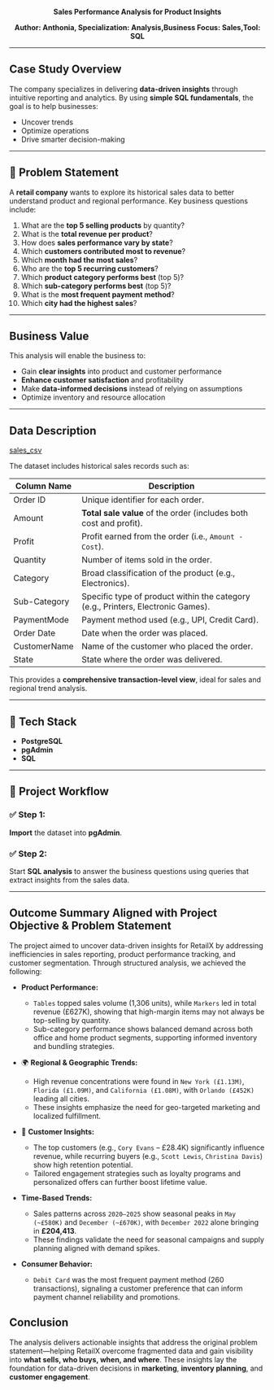 <p align="center"><strong>Sales Performance Analysis for Product Insights</strong></p>
<p align="center"><strong>Author: Anthonia, Specialization: Analysis,Business Focus: Sales,Tool: SQL</strong></p>

---

## Case Study Overview

The company specializes in delivering **data-driven insights** through intuitive reporting and analytics. By using **simple SQL fundamentals**, the goal is to help businesses:

- Uncover trends  
- Optimize operations  
- Drive smarter decision-making

---

## 🧠 Problem Statement

A **retail company** wants to explore its historical sales data to better understand product and regional performance. Key business questions include:

1. What are the **top 5 selling products** by quantity?  
2. What is the **total revenue per product**?  
3. How does **sales performance vary by state**?  
4. Which **customers contributed most to revenue**?  
5. Which **month had the most sales**?  
6. Who are the **top 5 recurring customers**?  
7. Which **product category performs best** (top 5)?  
8. Which **sub-category performs best** (top 5)?  
9. What is the **most frequent payment method**?  
10. Which **city had the highest sales**?

---

## Business Value

This analysis will enable the business to:

- Gain **clear insights** into product and customer performance  
- **Enhance customer satisfaction** and profitability  
- Make **data-informed decisions** instead of relying on assumptions  
- Optimize inventory and resource allocation  

---

## Data Description

<a href="https://www.kaggle.com/datasets/shantanugarg274/sales-dataset?resource=download">sales_csv</a>

The dataset includes historical sales records such as:

| **Column Name**   | **Description**                                                                 |
|-------------------|----------------------------------------------------------------------------------|
| Order ID          | Unique identifier for each order.                                               |
| Amount            | **Total sale value** of the order (includes both cost and profit).              |
| Profit            | Profit earned from the order (i.e., `Amount - Cost`).                           |
| Quantity          | Number of items sold in the order.                                              |
| Category          | Broad classification of the product (e.g., Electronics).                        |
| Sub-Category      | Specific type of product within the category (e.g., Printers, Electronic Games).|
| PaymentMode       | Payment method used (e.g., UPI, Credit Card).                                   |
| Order Date        | Date when the order was placed.                                                 |
| CustomerName      | Name of the customer who placed the order.                                      |
| State             | State where the order was delivered.                                            |


This provides a **comprehensive transaction-level view**, ideal for sales and regional trend analysis.

---

## 🔧 Tech Stack

- **PostgreSQL**  
- **pgAdmin**  
- **SQL**

---

## 🔁 Project Workflow

### ✅ Step 1:  
**Import** the dataset into **pgAdmin**.

### ✅ Step 2:  
Start  **SQL analysis** to answer the business questions using queries that extract insights from the sales data.

---

## Outcome Summary Aligned with Project Objective & Problem Statement

The project aimed to uncover data-driven insights for RetailX by addressing inefficiencies in sales reporting, product performance tracking, and customer segmentation. Through structured analysis, we achieved the following:

- **Product Performance:**  
  - `Tables` topped sales volume (1,306 units), while `Markers` led in total revenue (£627K), showing that high-margin items may not always be top-selling by quantity.  
  - Sub-category performance shows balanced demand across both office and home product segments, supporting informed inventory and bundling strategies.

- 🌍 **Regional & Geographic Trends:**  
  - High revenue concentrations were found in `New York (£1.13M)`, `Florida (£1.09M)`, and `California (£1.08M)`, with `Orlando (£452K)` leading all cities.  
  - These insights emphasize the need for geo-targeted marketing and localized fulfillment.

- 👥 **Customer Insights:**  
  - The top customers (e.g., `Cory Evans` – £28.4K) significantly influence revenue, while recurring buyers (e.g., `Scott Lewis`, `Christina Davis`) show high retention potential.  
  - Tailored engagement strategies such as loyalty programs and personalized offers can further boost lifetime value.

- **Time-Based Trends:**  
  - Sales patterns across `2020–2025` show seasonal peaks in `May (~£580K)` and `December (~£670K)`, with `December 2022` alone bringing in **£204,413**.  
  - These findings validate the need for seasonal campaigns and supply planning aligned with demand spikes.

- **Consumer Behavior:**  
  - `Debit Card` was the most frequent payment method (260 transactions), signaling a customer preference that can inform payment channel reliability and promotions.

##  Conclusion
The analysis delivers actionable insights that address the original problem statement—helping RetailX overcome fragmented data and gain visibility into **what sells, who buys, when, and where**. These insights lay the foundation for data-driven decisions in **marketing**, **inventory planning**, and **customer engagement**.
